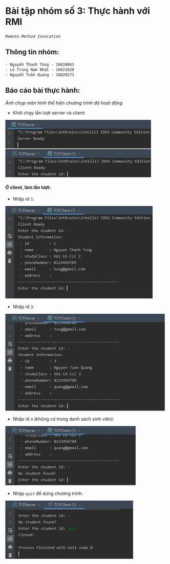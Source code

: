 # Bài tập nhóm số 3: Thực hành với RMI

_`Remote Method Invocation`_

## Thông tin nhóm:

    - Nguyễn Thanh Tùng - 16020063
    - Lê Trung Nam Nhật - 16021620
    - Nguyễn Tuấn Quang - 16020273

## Báo cáo bài thực hành:

_Ảnh chụp màn hình thể hiện chương trình đã hoạt động_

- Khởi chạy lần lượt server và client:

![](screenshots/start.jpg)

#### Ở client, làm lần lượt:

- Nhập id `1`:

![](screenshots/1.jpg)

- Nhập id `3`:

![](screenshots/3.jpg)

- Nhập id `4` (không có trong danh sách sinh viên):

![](screenshots/notfound.jpg)

- Nhập `quit` để dừng chương trình:

![](screenshots/quit.jpg)
